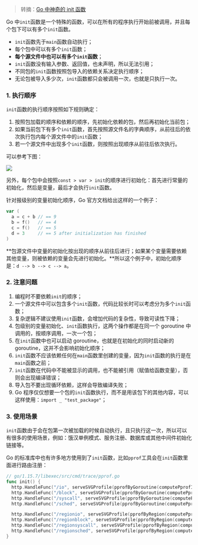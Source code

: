 > 转摘：[Go 中神奇的 init 函数](https://mp.weixin.qq.com/s/V0tcspI3CsokfeT-tpELxg)

Go 中`init`函数是一个特殊的函数，可以在所有的程序执行开始前被调用，并且每个包下可以有多个`init`函数。

* `init`函数先于`main`函数自动执行；
* 每个包中可以有多个`init`函数；
* **每个源文件中也可以有多个`init`函数**；
* `init`函数没有输入参数、返回值，也未声明，所以无法引用；
* 不同包的`init`函数按照包导入的依赖关系决定执行顺序；
* 无论包被导入多少次，`init`函数都只会被调用一次，也就是只执行一次。

### 1. 执行顺序

`init`函数的执行顺序按照如下规则确定：

1. 按照包加载的顺序和依赖的顺序，先初始化依赖的包，然后再初始化当前包；
2. 如果当前包下有多个`init`函数，首先按照源文件名的字典顺序，从前往后的依次执行包内每个源文件中的`init`函数；
3. 若一个源文件中出现多个`init`函数，则按照出现顺序从前往后依次执行。

可以参考下图：

![](http://cnd.qiniu.lin07ux.cn/markdown/1634457653583-a3bd10af97e3.jpg)

另外，每个包中会按照`const > var > init`的顺序进行初始化：首先进行常量的初始化，然后是变量，最后才会执行`init`函数。

针对报级别的变量初始化顺序，Go 官方文档给出这样的一个例子：

```go
var (
  a = c + b // == 9
  b = f()   // == 4
  c = f()   // == 5
  d = 3     // == 5 after initialization has finished
)
```

**包源文件中变量的初始化按出现的顺序从前往后进行；如果某个变量需要依赖其他变量，则被依赖的变量会先进行初始化。**所以这个例子中，初始化顺序是：`d --> b --> c --> a`。

### 2. 注意问题

1. 编程时不要依赖`init`的顺序；
2. 一个源文件中可以包含多个`init`函数，代码比较长时可以考虑分为多个`init`函数；
3. 复杂逻辑不建议使用`init`函数，会增加代码的复杂性，导致可读性下降；
4. 包级别的变量初始化、`init`函数执行，这两个操作都是在同一个 goroutine 中调用的，按顺序调用，一次一个包；
5. 在`init`函数中也可以启动 goroutine，也就是在初始化的同时启动新的 goroutine，这并不会影响初始化顺序；
6. `init`函数不应该依赖任何在`main`函数里创建的变量，因为`init`函数的执行是在`main`函数之前；
7. `init`函数在代码中不能被显示的调用，也不能被引用（赋值给函数变量），否则会出现编译错误；
8. 导入包不要出现循环依赖，这样会导致编译失败；
9. Go 程序仅仅想要一个包的`init`函数执行，而不是用该包下的其他内容，可以这样使用：`import _ "test_package"`；

### 3. 使用场景

`init`函数由于会在包第一次被加载的时候自动执行，且只执行这一次，所以可以有很多的使用场景，例如：饿汉单例模式、服务注册、数据库或其他中间件初始化链接等。

Go 的标准库中也有许多地方使用到了`init`函数，比如`pprof`工具会在`init`函数里面进行路由注册：

```Go
// go/1.15.7/libexec/src/cmd/trace/pprof.go
func init() {
  http.HandleFunc("/io", serveSVGProfile(pprofByGoroutine(computePprofIO)))
  http.HandleFunc("/block", serveSVGProfile(pprofByGoroutine(computePprofBlock)))
  http.HandleFunc("/syscall", serveSVGProfile(pprofByGoroutine(computePprofSyscall)))
  http.HandleFunc("/sched", serveSVGProfile(pprofByGoroutine(computePprofSched)))

  http.HandleFunc("/regionio", serveSVGProfile(pprofByRegion(computePprofIO)))
  http.HandleFunc("/regionblock", serveSVGProfile(pprofByRegion(computePprofBlock)))
  http.HandleFunc("/regionsyscall", serveSVGProfile(pprofByRegion(computePprofSyscall)))
  http.HandleFunc("/regionsched", serveSVGProfile(pprofByRegion(computePprofSched)))
}
```

